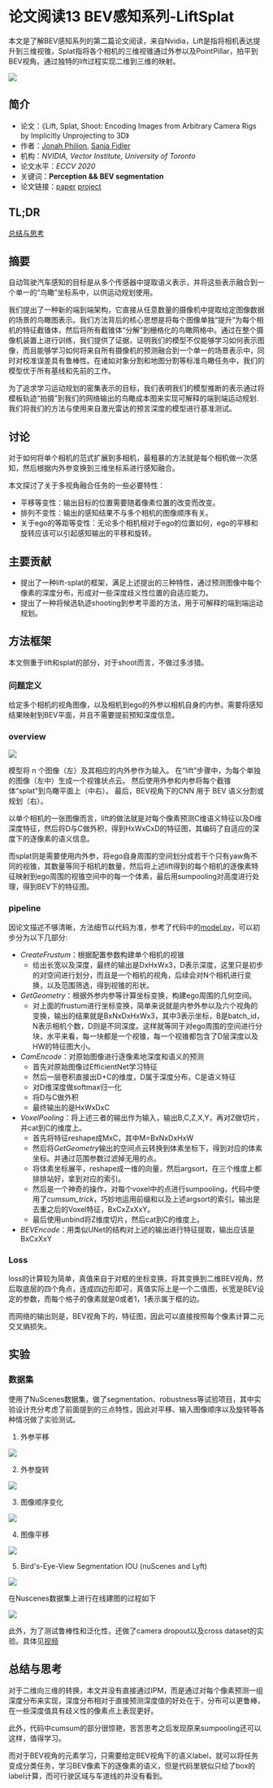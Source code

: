 # 论文阅读13 BEV感知系列-LiftSplat



本文是了解BEV感知系列的第二篇论文阅读，来自Nvidia，Lift是指将相机表达提升到三维视锥，Splat指将各个相机的三维视锥通过外参以及PointPillar，拍平到BEV视角。通过独特的lift过程实现二维到三维的映射。

<!--more-->

![](https://pictures-1309138036.cos.ap-nanjing.myqcloud.com/img/20220419203757.png)


## 简介

-   论文：《Lift, Splat, Shoot: Encoding Images from Arbitrary Camera Rigs by Implicitly Unprojecting to 3D》
-   作者：[Jonah Philion](https://scholar.google.com/citations?user=VVIAoY0AAAAJ&hl=en), [Sanja Fidler](http://www.cs.toronto.edu/~fidler/)
-   机构：_NVIDIA, Vector Institute, University of Toronto_
-   论文水平：_ECCV 2020_
-   关键词：**Perception && BEV segmentation**
-   论文链接：[paper](https://arxiv.org/abs/2008.05711)  [project](https://nv-tlabs.github.io/lift-splat-shoot/)


## TL;DR

[总结与思考](#总结与思考)

## 摘要

自动驾驶汽车感知的目标是从多个传感器中提取语义表示，并将这些表示融合到一个单一的“鸟瞰”坐标系中，以供运动规划使用。

我们提出了一种新的端到端架构，它直接从任意数量的摄像机中提取给定图像数据的场景的鸟瞰图表示。我们方法背后的核心思想是将每个图像单独“提升”为每个相机的特征截锥体，然后将所有截锥体“分解”到栅格化的鸟瞰网格中。通过在整个摄像机装置上进行训练，我们提供了证据，证明我们的模型不仅能够学习如何表示图像，而且能够学习如何将来自所有摄像机的预测融合到一个单一的场景表示中，同时对校准误差具有鲁棒性。在诸如对象分割和地图分割等标准鸟瞰任务中，我们的模型优于所有基线和先前的工作。

为了追求学习运动规划的密集表示的目标，我们表明我们的模型推断的表示通过将模板轨迹“拍摄”到我们的网络输出的鸟瞰成本图来实现可解释的端到端运动规划.我们将我们的方法与使用来自激光雷达的预言深度的模型进行基准测试。

## 讨论

对于如何将单个相机的范式扩展到多相机，最粗暴的方法就是每个相机做一次感知，然后根据内外参变换到三维坐标系进行感知融合。

本文探讨了关于多视角融合任务的一些必要特性：

- 平移等变性：输出目标的位置需要随着像素位置的改变而改变。
- 排列不变性：输出的感知结果不与多个相机的图像顺序有关。
- 关于ego的等距等变性：无论多个相机相对于ego的位置如何，ego的平移和旋转应该可以引起感知输出的平移和旋转。

## 主要贡献

- 提出了一种lift-splat的框架，满足上述提出的三种特性，通过预测图像中每个像素的深度分布，形成对一些深度歧义性位置的自适应能力。
- 提出了一种将候选轨迹shooting到参考平面的方法，用于可解释的端到端运动规划。

## 方法框架

本文侧重于lift和splat的部分，对于shoot而言，不做过多涉猎。

### 问题定义

给定多个相机的视角图像，以及相机到ego的外参以相机自身的内参。需要将感知结果映射到BEV平面，并且不需要提前预知深度信息。

### overview

![](https://pictures-1309138036.cos.ap-nanjing.myqcloud.com/img/20220419194639.png)

模型将 n 个图像（左）及其相应的内外参作为输入。 在“lift”步骤中，为每个单独的图像（左中）生成一个视锥状点云。 然后使用外参和内参将每个截锥体“splat”到鸟瞰平面上（中右）。 最后，BEV视角下的CNN 用于 BEV 语义分割或规划（右）。

以单个相机的一张图像而言，lift的做法就是对每个像素预测C维语义特征以及D维深度特征，然后将D与C做外积，得到HxWxCxD的特征图，其编码了自适应的深度下的逐像素的语义信息。

而splat则是需要使用内外参，将ego自身周围的空间划分成若干个只有yaw角不同的视锥，其数量等同于相机的数量，然后将上述lift得到的每个相机的逐像素特征映射到ego周围的视锥空间中的每一个体素，最后用sumpooling对高度进行处理，得到BEV下的特征图。

### pipeline

因论文描述不够清晰，方法细节以代码为准，参考了代码中的[model.py](https://github.com/nv-tlabs/lift-splat-shoot/blob/master/src/models.py)，可以初步分为以下几部分:

- *CreateFrustum*：根据配置参数构建单个相机的视锥
	- 给出长宽以及深度，最终的输出是DxHxWx3，D表示深度，这里只是初步的对空间进行划分，而且是一个相机的视角，后续会对N个相机进行变换，以及范围筛选，得到视锥的形状。
- *GetGeometry*：根据外参内参等计算坐标变换，构建ego周围的几何空间。
	- 对上面的frustum进行坐标变换，简单来说就是内参外参以及六个视角的变换，输出的结果就是BxNxDxHxWx3，其中3表示坐标，B是batch_id，N表示相机个数，D则是不同深度。这样就等同于对ego周围的空间进行分块，水平来看，每一块都是一个视锥，每一个视锥都包含了D层深度以及HW的特征图大小。
- *CamEncode*：对原始图像进行逐像素地深度和语义的预测
	- 首先对原始图像过EfficientNet学习特征
	- 然后一层卷积直接出D+C的维度，D属于深度分布，C是语义特征
	- 对D维深度做softmax归一化
	- 将D与C做外积
	- 最终输出的是HxWxDxC
- *VoxelPooling*：将上述三者的输出作为输入，输出B,C,Z,X,Y，再对Z做切片，并cat到C的维度上。
	- 首先将特征reshape成MxC，其中M=BxNxDxHxW
	- 然后将*GetGeometry*输出的空间点云转换到体素坐标下，得到对应的体素坐标。并通过范围参数过滤掉无用的点。
	- 将体素坐标展平，reshape成一维的向量，然后argsort，在三个维度上都排排站好，拿到对应的索引。
	- 然后是一个神奇的操作，对每个voxel中的点进行sumpooling，代码中使用了*cumsum_trick*，巧妙地运用前缀和以及上述argsort的索引。输出是去重之后的Voxel特征，BxCxZxXxY。
	- 最后使用unbind将Z维度切片，然后cat到C的维度上。
- *BEVEncode*：用类似UNet的结构对上述的输出进行特征提取，输出应该是BxCxXxY

### Loss

loss的计算较为简单，真值来自于对框的坐标变换，将其变换到二维BEV视角，然后取底层的四个角点，连成四边形即可，真值实际上是一个二值图，长宽是BEV设定的参数，而每个格子的像素就是0或者1，1表示属于框的边。

而网络的输出则是，BEV视角下的，特征图，因此可以直接按照每个像素计算二元交叉熵损失。

## 实验

### 数据集

使用了NuScenes数据集，做了segmentation、robustness等试验项目，其中实验设计充分考虑了前面提到的三点特性，因此对平移、输入图像顺序以及旋转等各种情况做了实验测试。

1. 外参平移

![](https://nv-tlabs.github.io/lift-splat-shoot/imgs/sym.gif)

2. 外参旋转

![](https://nv-tlabs.github.io/lift-splat-shoot/imgs/rot.gif)

3. 图像顺序变化

![](https://nv-tlabs.github.io/lift-splat-shoot/imgs/perm.gif)

4. 图像平移

![](https://nv-tlabs.github.io/lift-splat-shoot/imgs/im.gif)

5. Bird's-Eye-View Segmentation IOU (nuScenes and Lyft)

![](https://pictures-1309138036.cos.ap-nanjing.myqcloud.com/img/20220419203051.png)

在Nuscenes数据集上进行在线建图的过程如下

![](https://nv-tlabs.github.io/lift-splat-shoot/imgs/nusc.gif)

此外，为了测试鲁棒性和泛化性，还做了camera dropout以及cross dataset的实验。具体见[视频](https://youtu.be/oL5ISk6BnDE)


## 总结与思考

对于二维向三维的转换，本文并没有直接通过IPM，而是通过对每个像素预测一组深度分布来实现，深度分布相对于直接预测深度值的好处在于，分布可以更鲁棒，在一些深度值具有歧义性的像素点上表现更好。

此外，代码中cumsum的部分很惊艳，苦苦思考之后发现原来sumpooling还可以这样，值得学习。

而对于BEV视角的元素学习，只需要给定BEV视角下的语义label，就可以将任务变成分类任务，学习BEV像素下的逐像素的语义，但是代码里貌似只给了box的label计算，而可行驶区域与车道线的并没有看到。
